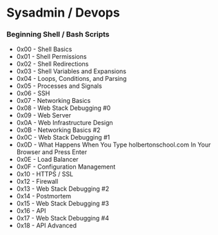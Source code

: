 # Sysadmin / Devops
### Beginning Shell / Bash Scripts

- 0x00 - Shell Basics
- 0x01 - Shell Permissions
- 0x02 - Shell Redirections
- 0x03 - Shell Variables and Expansions
- 0x04 - Loops, Conditions, and Parsing
- 0x05 - Processes and Signals
- 0x06 - SSH
- 0x07 - Networking Basics
- 0x08 - Web Stack Debugging #0
- 0x09 - Web Server
- 0x0A - Web Infrastructure Design
- 0x0B - Networking Basics #2
- 0x0C - Web Stack Debugging #1
- 0x0D - What Happens When You Type holbertonschool.com In Your Browser and Press Enter
- 0x0E - Load Balancer
- 0x0F - Configuration Management
- 0x10 - HTTPS / SSL
- 0x12 - Firewall
- 0x13 - Web Stack Debugging #2
- 0x14 - Postmortem
- 0x15 - Web Stack Debugging #3
- 0x16 - API
- 0x17 - Web Stack Debugging #4
- 0x18 - API Advanced